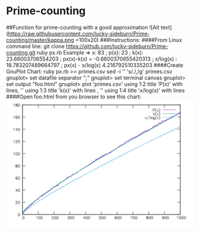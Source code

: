 # Prime-counting
##Function for prime-counting with a good approximation
![Alt text](https://raw.githubusercontent.com/lucky-sideburn/Prime-counting/master/kappa.png =100x20)
###Instructions:
####From Linux command line:
    git clone https://github.com/lucky-sideburn/Prime-counting.git
    ruby px.rb
    Example => x: 83 ; p(x): 23 ; k(x): 23.66003706554203 ; px(x)-k(x) = -0.6600370655420313 ; x/log(x) : 18.783207489664797 ; px(x) - x/log(x) 4.216792510335203
####Create GnuPlot Chart:
    ruby px.rb >> primes.csv 
    sed -i '' 's/\./,/g' primes.csv 
    gnuplot> set datafile separator ";"
    gnuplot> set terminal canvas
    gnuplot> set output "foo.html"
    gnuplot> plot 'primes.csv' using 1:2 title 'P(x)' with lines, '' using 1:3 title 'k(x)' with lines , '' using 1:4 title 'x/log(x)' with lines
####Open foo.html from you browser to see this chart:
![Alt text](https://raw.githubusercontent.com/lucky-sideburn/Prime-counting/master/gnuplot.png "Gnuplot chart")
